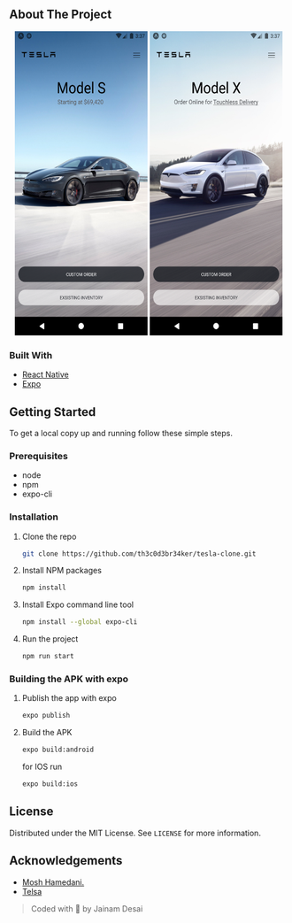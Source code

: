 

<!-- ABOUT THE PROJECT -->

## About The Project

<p align="center">
 <img src="images/Screenshot_1.png" alt="Screenshot_1" width="240" height="550">
 <img src="images/Screenshot_2.png" alt="Screenshot_2" width="240" height="550">
</p>

### Built With

- [React Native](https://reactnative.dev/)
- [Expo](https://expo.io/)

<!-- GETTING STARTED -->

## Getting Started

To get a local copy up and running follow these simple steps.

### Prerequisites

- node
- npm
- expo-cli

### Installation

1. Clone the repo

   ```sh
   git clone https://github.com/th3c0d3br34ker/tesla-clone.git
   ```

2. Install NPM packages

   ```sh
   npm install
   ```

3. Install Expo command line tool

   ```sh
   npm install --global expo-cli
   ```

4. Run the project
   ```sh
   npm run start
   ```

### Building the APK with expo

1.  Publish the app with expo

    ```sh
    expo publish
    ```

2.  Build the APK
    ```sh
    expo build:android
    ```
    for IOS run
    ```sh
    expo build:ios
    ```

<!-- LICENSE -->

## License

Distributed under the MIT License. See `LICENSE` for more information.

<!-- ACKNOWLEDGEMENTS -->

## Acknowledgements

- [Mosh Hamedani.](https://codewithmosh.com/)
- [Telsa](https://www.tesla.com/)

> Coded with 🖤 by Jainam Desai

<!-- MARKDOWN LINKS & IMAGES -->
<!-- https://www.markdownguide.org/basic-syntax/#reference-style-links -->

[contributors-shield]: https://img.shields.io/github/contributors/th3c0d3br34ker/tesla-clone.svg?style=for-the-badge
[contributors-url]: https://github.com/th3c0d3br34ker/tesla-clone/graphs/contributors
[forks-shield]: https://img.shields.io/github/forks/th3c0d3br34ker/tesla-clone.svg?style=for-the-badge
[forks-url]: https://github.com/th3c0d3br34ker/tesla-clone/network/members
[stars-shield]: https://img.shields.io/github/stars/th3c0d3br34ker/tesla-clone.svg?style=for-the-badge
[stars-url]: https://github.com/th3c0d3br34ker/tesla-clone/stargazers
[issues-shield]: https://img.shields.io/github/issues/th3c0d3br34ker/tesla-clone.svg?style=for-the-badge
[issues-url]: https://github.com/th3c0d3br34ker/tesla-clone/issues
[license-shield]: https://img.shields.io/github/license/th3c0d3br34ker/tesla-clone.svg?style=for-the-badge
[license-url]: https://github.com/th3c0d3br34ker/tesla-clone/blob/master/LICENSE.txt
[made-with-shield]: https://img.shields.io/github/languages/top/th3c0d3br34ker/tesla-clone?style=for-the-badge
[made-with-url]: https://shields.io/github/languages/top/th3c0d3br34ker/tesla-clone.svg?style-for-the-badge
[product-screenshot-1]: images/Screenshot_1.png
[product-screenshot-2]: images/Screenshot_2.png
